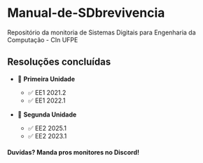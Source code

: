 # Manual-de-SDbrevivencia
Repositório da monitoria de Sistemas Digitais para Engenharia da Computação - CIn UFPE

## Resoluções concluídas
- 📌 **Primeira Unidade**
  - ✅ EE1 2021.2
  - ✅ EE1 2022.1

- 📌 **Segunda Unidade**
  - ✅ EE2 2025.1
  - ✅ EE2 2023.1


#### Duvídas? Manda pros monitores no Discord!
